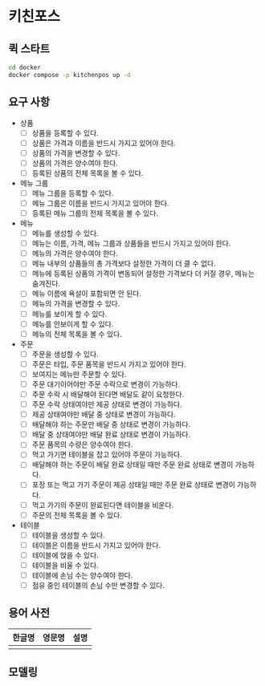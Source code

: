 # 키친포스

## 퀵 스타트

```sh
cd docker
docker compose -p kitchenpos up -d
```

## 요구 사항

- 상품
  - [ ] 상품을 등록할 수 있다.
  - [ ] 상품은 가격과 이름을 반드시 가지고 있어야 한다.
  - [ ] 상품의 가격을 변경할 수 있다.
  - [ ] 상품의 가격은 양수여야 한다.
  - [ ] 등록된 상품의 전체 목록을 볼 수 있다.

- 메뉴 그룹
  - [ ] 메뉴 그룹을 등록할 수 있다.
  - [ ] 메뉴 그룹은 이름을 반드시 가지고 있어야 한다.
  - [ ] 등록된 메뉴 그룹의 전체 목록을 볼 수 있다.

- 메뉴
  - [ ] 메뉴를 생성할 수 있다.
  - [ ] 메뉴는 이름, 가격, 메뉴 그룹과 상품들을 반드시 가지고 있어야 한다.
  - [ ] 메뉴의 가격은 양수여야 한다.
  - [ ] 메뉴 내부의 상품들의 총 가격보다 설정한 가격이 더 클 수 없다.
  - [ ] 메뉴에 등록된 상품의 가격이 변동되어 설정한 가격보다 더 커질 경우, 메뉴는 숨겨진다.
  - [ ] 메뉴 이름에 욕설이 포함되면 안 된다.
  - [ ] 메뉴의 가격을 변경할 수 있다.
  - [ ] 메뉴를 보이게 할 수 있다.
  - [ ] 메뉴를 안보이게 할 수 있다.
  - [ ] 메뉴의 전체 목록을 볼 수 있다.

- 주문
  - [ ] 주문을 생성할 수 있다.
  - [ ] 주문은 타입, 주문 품목을 반드시 가지고 있어야 한다.
  - [ ] 보여지는 메뉴만 주문할 수 있다.
  - [ ] 주문 대기이어야만 주문 수락으로 변경이 가능하다.
  - [ ] 주문 수락 시 배달해야 된다면 배달도 같이 요청한다.
  - [ ] 주문 수락 상태여야만 제공 상태로 변경이 가능하다.
  - [ ] 제공 상태여야만 배달 중 상태로 변경이 가능하다.
  - [ ] 배달해야 하는 주문만 배달 중 상태로 변경이 가능하다.
  - [ ] 배달 중 상태여야만 배달 완료 상태로 변경이 가능하다.
  - [ ] 주문 품목의 수량은 양수여야 한다.
  - [ ] 먹고 가기면 테이블을 잡고 있어야 주문이 가능하다.
  - [ ] 배달해야 하는 주문이 배달 완료 상태일 때만 주문 완료 상태로 변경이 가능하다.
  - [ ] 포장 또는 먹고 가기 주문이 제공 상태일 때만 주문 완료 상태로 변경이 가능하다.
  - [ ] 먹고 가기의 주문이 완료된다면 테이블을 비운다.
  - [ ] 주문의 전체 목록을 볼 수 있다.

- 테이블
  - [ ] 테이블을 생성할 수 있다.
  - [ ] 테이블은 이름을 반드시 가지고 있어야 한다.
  - [ ] 테이블에 앉을 수 있다.
  - [ ] 테이블을 비울 수 있다.
  - [ ] 테이블에 손님 수는 양수여야 한다.
  - [ ] 점유 중인 테이블의 손님 수만 변경할 수 있다.

## 용어 사전

| 한글명 | 영문명 | 설명 |
| --- | --- | --- |
|  |  |  |

## 모델링
